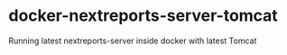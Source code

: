 # docker-nextreports-server-tomcat
Running latest nextreports-server inside docker with latest Tomcat
